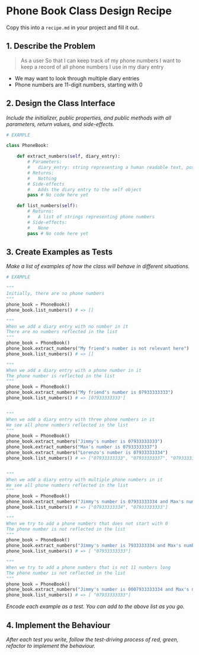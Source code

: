 # Phone Book Class Design Recipe

Copy this into a `recipe.md` in your project and fill it out.

## 1. Describe the Problem

> As a user
> So that I can keep track of my phone numbers
> I want to keep a record of all phone numbers I use in my diary entry

* We may want to look through multiple diary entries
* Phone numbers are 11-digit numbers, starting with 0

## 2. Design the Class Interface

_Include the initializer, public properties, and public methods with all parameters, return values, and side-effects._

```python
# EXAMPLE

class PhoneBook:

    def extract_numbers(self, diary_entry):
        # Parameters:
        #   diary_entry: string representing a human readable text, possibly with phone numbers
        # Returns:
        #   Nothing
        # Side-effects
        #   Adds the diary entry to the self object
        pass # No code here yet

    def list_numbers(self):
        # Returns:
        #   A list of strings representing phone numbers
        # Side-effects:
        #   None
        pass # No code here yet
```

## 3. Create Examples as Tests

_Make a list of examples of how the class will behave in different situations._

``` python
# EXAMPLE

"""
Initially, there are no phone numbers
"""
phone_book = PhoneBook()
phone_book.list_numbers() # => []

"""
When we add a diary entry with no number in it
There are no numbers reflected in the list
"""
phone_book = PhoneBook()
phone_book.extract_numbers("My friend's number is not relevant here")
phone_book.list_numbers() # => []

"""
When we add a diary entry with a phone number in it
The phone number is reflected in the list
"""
phone_book = PhoneBook()
phone_book.extract_numbers("My friend's number is 07933333333")
phone_book.list_numbers() # => [07933333333']


"""
When we add a diary entry with three phone numbers in it
We see all phone numbers reflected in the list
"""
phone_book = PhoneBook()
phone_book.extract_numbers("Jimmy's number is 07933333333")
phone_book.extract_numbers("Max's number is 07933333337")
phone_book.extract_numbers("Lorenzo's number is 07933333334")
phone_book.list_numbers() # => ["07933333333", "07933333337", "07933333334"]


"""
When we add a diary entry with multiple phone numbers in it
We see all phone numbers reflected in the list
"""
phone_book = PhoneBook()
phone_book.extract_numbers("Jimmy's number is 07933333334 and Max's number is 07933333333")
phone_book.list_numbers() # => ["07933333334", "07933333333"]

"""
When we try to add a phone numbers that does not start with 0
The phone number is not reflected in the list
"""
phone_book = PhoneBook()
phone_book.extract_numbers("Jimmy's number is 7933333334 and Max's number is 07933333333")
phone_book.list_numbers() # => [ "07933333333"]

"""
When we try to add a phone numbers that is not 11 numbers long
The phone number is not reflected in the list
"""
phone_book = PhoneBook()
phone_book.extract_numbers("Jimmy's number is 0007933333334 and Max's number is 07933333333")
phone_book.list_numbers() # => [ "07933333333"]
```

_Encode each example as a test. You can add to the above list as you go._

## 4. Implement the Behaviour

_After each test you write, follow the test-driving process of red, green, refactor to implement the behaviour._
